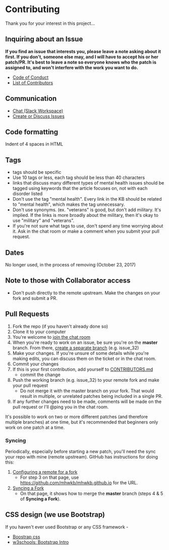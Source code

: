 # Contributing

Thank you for your interest in this project...

## Inquiring about an Issue
**If you find an issue that interests you, please leave a note asking about it first. If
you don't, someone else may, and I will have to accept his or her patch/PR. It's best
to leave a note so everyone knows who the patch is assigned to, and won't interfere
with the work you want to do.**

* [Code of Conduct](CODE_OF_CONDUCT.md)
* [List of Contributors](CONTRIBUTORS.md)

## Communication
  * [Chat (Slack Workspace)](https://join.slack.com/t/mhwkb/shared_invite/enQtMjU3MjcwMTk4NjYzLTA0ZDc2YjAwMDJiNTU1YTBmYTViNmQ5MTdjOTk2MDA2MDMyMzNiYjU4ZWIzMTZlNmU4ZjFhNDg1MjQ5OGQyMjI)
  * [Create or Discuss Issues](https://github.com/mhwkb/mhwkb.github.io/issues)
  
## Code formatting
Indent of 4 spaces in HTML

## Tags
* tags should be specific
* Use 10 tags or less, each tag should be less than 40 characters
* links that discuss many different types of mental health issues should be
tagged using keywords that the article focuses on, not with each disorder
listed
* Don't use the tag "mental health". Every link in the KB should be related
to "mental health", which makes the tag unnecessary.
* Don't use synonyms. (ex. "veterans" is good, but don't add military. It's
implied. If the links is more broadly about the military, then it's okay to
use "military" and "veterans".
* If you're not sure what tags to use, don't spend any time worrying about it. Ask in the
  chat room or make a comment when you submit your pull request.

## Dates
No longer used, in the process of removing (October 23, 2017)

## Note to those with Collaborator access
* Don't push directly to the remote upstream. Make the changes on your fork
and submit a PR.

## Pull Requests
1. Fork the repo (if you haven't already done so)
2. Clone it to your computer
3. You're welcome to [join the chat room](https://join.slack.com/t/mhwkb/shared_invite/enQtMjU3MjcwMTk4NjYzLTA0ZDc2YjAwMDJiNTU1YTBmYTViNmQ5MTdjOTk2MDA2MDMyMzNiYjU4ZWIzMTZlNmU4ZjFhNDg1MjQ5OGQyMjI)
3. When you're ready to work on an issue, be sure you're on the **master** branch. From there, [create a separate branch](https://github.com/Kunena/Kunena-Forum/wiki/Create-a-new-branch-with-git-and-manage-branches) (e.g. issue_32)
4. Make your changes. If you're unsure of some details while you're making edits, you can discuss them on the ticket or in the chat room.
5. Commit your changes
6. If this is your first contribution, add yourself to [CONTRIBUTORS.md](CONTRIBUTORS.md)
    * commit the change
6. Push the working branch (e.g. issue_32) to your remote fork and make your pull request
    * Do not merge it with the master branch on your fork. That would result in multiple, or unrelated patches being included in a single PR.
8. If any further changes need to be made, comments will be made on the pull request or I'll @ping you in the chat room.

It's possible to work on two or more different patches (and therefore multiple branches) at one time, but it's recommended that beginners only work on one patch at a time.

### Syncing ###
Periodically, especially before starting a new patch, you'll need the sync your
repo with mine (remote upstream). GitHub has instructions for doing this:

1. [Configuring a remote for a fork](https://help.github.com/articles/configuring-a-remote-for-a-fork/)
    * For step 3 on that page, use https://github.com/mhwkb/mhwkb.github.io for the URL.
2. [Syncing a Fork](https://help.github.com/articles/syncing-a-fork/)
    * On that page, it shows how to merge the **master** branch (steps 4 & 5 of **Syncing a Fork**).

## CSS design (we use Bootstrap)
If you haven't ever used Bootstrap or any CSS framework -
* [Boostrap css](https://getbootstrap.com/docs/3.3/css/)
* [w3schools: Bootstrap Intro](https://www.w3schools.com/bootstrap/bootstrap_get_started.asp)

